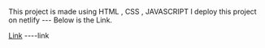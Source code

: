 This project is  made using HTML , CSS , JAVASCRIPT
I deploy this  project on netlify --- Below is the Link.

[Link](colouregame.netlify.app)    ----link 
